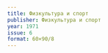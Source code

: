```yaml
---
title: Физкультура и спорт
publisher: Физкультура и спорт
year: 1971
issue: 6
format: 60×90/8
---
```



